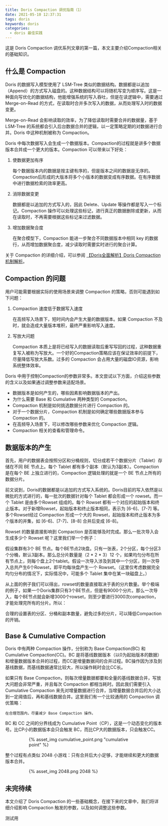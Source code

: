 ```yaml
---
title: Doris Compaction 调优指南（1）
date: 2021-05-10 12:37:31
tags: doris
keywords: doris
categories:
  - doris 最佳实践
---
```


这是 Doris Compaction 调优系列文章的第一篇，本文主要介绍Compaction相关的基础知识。
<!--more-->

## 什么是 Compaction

Doris 的数据写入模型使用了 LSM-Tree 类似的数据结构。数据都是以追加（Append）的方式写入磁盘的。这种数据结构可以将随机写变为顺序写。这是一种面向写优化的数据结构，他能增强系统的写入吞吐，但是在读逻辑中，需要通过 Merge-on-Read 的方式，在读取时合并多次写入的数据，从而处理写入时的数据变更。

Merge-on-Read 会影响读取的效率，为了降低读取时需要合并的数据量，基于 LSM-Tree 的系统都会引入后台数据合并的逻辑，以一定策略定期的对数据进行合并。Doris 中这种机制被称为 Compaction。

Doris 中每次数据写入会生成一个数据版本。Compaction的过程就是讲多个数据版本合并成一个更大的版本。Compaction 可以带来以下好处：

1. 使数据更加有序

    每个数据版本内的数据是按主键有序的，但是版本之间的数据是无序的。Compaction后形成的大版本将多个小版本的数据变成有序数据。在有序数据中进行数据检索的效率更高。

2. 消除数据变更

    数据都是以追加的方式写入的，因此 Delete、Update 等操作都是写入一个标记。Compaction 操作可以处理这些标记，进行真正的数据删除或更新，从而在读取时，不再需要根据这些标记来过滤数据。

3. 增加数据聚合度

    在聚合模型下，Compaction 能进一步聚合不同数据版本中相同 key 的数据行，从而增加数据聚合度，减少读取时需要实时进行的聚合计算。


关于 Compaction 的详细介绍，可以参阅 [【Doris全面解析】Doris Compaction机制解析](https://mp.weixin.qq.com/s?__biz=Mzg5MDEyODc1OA==&mid=2247485136&idx=1&sn=a10850a61f2cb6af42484ba8250566b5&chksm=cfe016c9f8979fdf100776d9103a7960a524e5f16b9ddc6220c0f2efa84661aaa95a9958acff&scene=21&token=260549987&lang=zh_CN#wechat_redirect)。


## Compaction 的问题

用户可能需要根据实际的使用场景来调整 Compaction 的策略，否则可能遇到如下问题：

1. Compaction 速度低于数据写入速度

    在高频写入场景下，短时间内会产生大量的数据版本。如果 Compaction 不及时，就会造成大量版本堆积，最终严重影响写入速度。

2. 写放大问题

    Compaction 本质上是将已经写入的数据读取后重写写回的过程，这种数据重复写入被称为写放大。一个好的Compaction策略应该在保证效率的前提下，尽量降低写放大系数。过多的 Compaction 会占用大量的磁盘IO资源，影响系统整体效率。

Doris 中用于控制Compaction的参数非常多。本文尝试以下方面，介绍这些参数的含义以及如果通过调整参数来适配场景。

* 数据版本是如何产生的，哪些因素影响数据版本的产出。
* 为什么需要 Base 和 Cumulative 两种类型的 Compaction。
* Compaction 机制是如何挑选数据分片进行 Compaction 的。
* 对于一个数据分片，Compaction 机制是如何确定哪些数据版本参与 Compaction 的。
* 在高频导入场景下，可以修改哪些参数来优化 Compaction 逻辑。
* Compaction 相关的查看和管理命令。

## 数据版本的产生

首先，用户的数据表会按照分区和分桶规则，切分成若干个数据分片（Tablet）存储在不同 BE 节点上。每个 Tablet 都有多个副本（默认为3副本）。Compaction 是在每个 BE 上独立进行的，Compaction 逻辑处理的就是一个 BE 节点上所有的数据分片。

前文说到，Doris的数据都是以追加的方式写入系统的。Doris目前的写入依然是以微批的方式进行的，每一批次的数据针对每个 Tablet 都会形成一个 rowset。而一个 Tablet 是由多个Rowset 组成的。每个 Rowset 都有一个对应的起始版本和终止版本。对于新增Rowset，起始版本和终止版本相同，表示为 [6-6]、[7-7] 等。多个Rowset经过 Compaction 形成一个大的 Rowset，起始版本和终止版本为多个版本的并集，如 [6-6]、[7-7]、[8-8] 合并后变成 [6-8]。

Rowset 的数量直接影响到 Compaction 是否能够及时完成。那么一批次导入会生成多少个 Rowset 呢？这里我们举一个例子：

假设集群有3个 BE 节点。每个BE节点2块盘。只有一张表，2个分区，每个分区3个分桶，默认3副本。那么总分片数量是（2 * 2 * 3）12 个，如果均匀分布在所有节点上，则每个盘上2个tablet。假设一次导入涉及到其中一个分区，则一次导入总共产生6个Rowset，即平均每块盘产生一个 Rowset。（这里仅考虑数据完全均匀分布的情况下，实际情况中，可能多个 Tablet 集中在某一块磁盘上。）

从上面的例子我们可以得出，rowset的数量直接取决于表的分片数量。举个极端的例子，如果一个Doris集群只有3个BE节点，但是有9000个分片。那么一次导入，每个BE节点就会新增3000个rowset，则至少要进行3000次compaction，才能处理完所有的分片。所以：

合理的设置表的分区、分桶和副本数量，避免过多的分片，可以降低Compaction的开销。

## Base & Cumulative Compaction

Doris 中有两种 Compaction 操作，分别称为 Base Compaction(BC) 和 Cumulative Compaction(CC)。BC 是将基线数据版本（以0为起始版本的数据）和增量数据版本合并的过程，而CC是增量数据间的合并过程。BC操作因为涉及到基线数据，而基线数据通常比较大，所以操作耗时会比CC长。

如果只有 Base Compaction，则每次增量数据都要和全量的基线数据合并，写放大问题会非常严重，并且每次 Compaction 都相当耗时。因此我们需要引入 Cumulative Compaction 来先对增量数据进行合并，当增量数据合并后的大小达到一定阈值后，再和基线数据合并。这里我们有一个比较通用的 Compaction 调优策略：

`在合理范围内，尽量减少 Base Compaction 操作。`

BC 和 CC 之间的分界线成为 Cumulative Point（CP），这是一个动态变化的版本号。比CP小的数据版本会只会触发 BC，而比CP大的数据版本，只会触发CC。

<div style="width:70%;margin:auto">{% asset_img cumulative_point.png "cumulative point" %}</div>

整个过程有点类似 2048 小游戏：只有合并后大小足够，才能继续和更大的数据版本合并。

<div style="width:70%;margin:auto">{% asset_img 2048.png 2048 %}</div>

## 未完待续

本文介绍了 Doris Compaction 的一些基础概念，在接下来的文章中，我们将详细介绍影响 Compaction 触发的参数，以及如何调整这些参数。

<div class="tip">
    测试用
</div>
